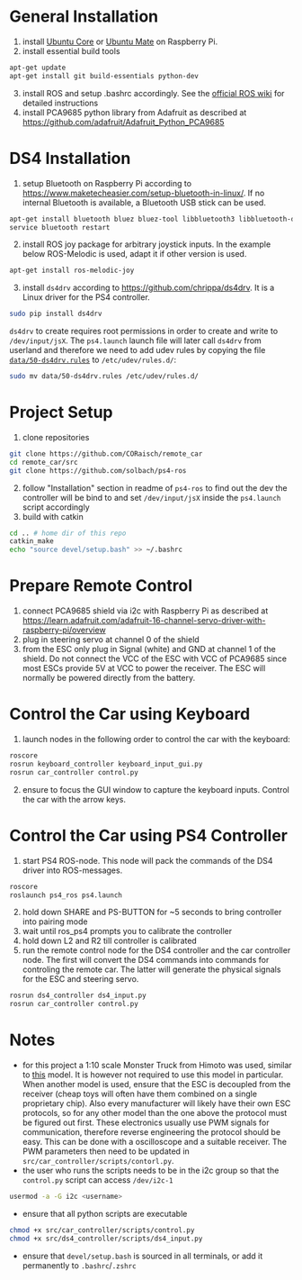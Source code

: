 # General Installation
1. install [Ubuntu Core](https://ubuntu.com/download/raspberry-pi-core) or [Ubuntu Mate](https://ubuntu-mate.org/download/arm64/) on Raspberry Pi.
2. install essential build tools
```bash
apt-get update
apt-get install git build-essentials python-dev
```
3. install ROS and setup .bashrc accordingly. See the [official ROS wiki](http://wiki.ros.org/Documentation) for detailed instructions
4. install PCA9685 python library from Adafruit as described at <https://github.com/adafruit/Adafruit_Python_PCA9685>
# DS4 Installation
1. setup Bluetooth on Raspberry Pi according to <https://www.maketecheasier.com/setup-bluetooth-in-linux/>. If no internal Bluetooth is available, a Bluetooth USB stick can be used.
```bash
apt-get install bluetooth bluez bluez-tool libbluetooth3 libbluetooth-dev 
service bluetooth restart
```
2. install ROS joy package for arbitrary joystick inputs. In the example below ROS-Melodic is used, adapt it if other version is used.
```bash
apt-get install ros-melodic-joy
```
3. install `ds4drv` according to <https://github.com/chrippa/ds4drv>. It is a Linux driver for the PS4 controller.
```bash
sudo pip install ds4drv
```
`ds4drv` to create requires root permissions in order to create and write to `/dev/input/jsX`. The `ps4.launch` launch file will later call `ds4drv` from userland and therefore we need to add udev rules by copying the file [`data/50-ds4drv.rules`](data/50-ds4drv.rules) to `/etc/udev/rules.d/`:
```bash
sudo mv data/50-ds4drv.rules /etc/udev/rules.d/
```

# Project Setup
1. clone repositories
```bash
git clone https://github.com/CORaisch/remote_car
cd remote_car/src
git clone https://github.com/solbach/ps4-ros
```
2. follow "Installation" section in readme of `ps4-ros` to find out the dev the controller will be bind to and set `/dev/input/jsX` inside the `ps4.launch` script accordingly
3. build with catkin
```bash
cd .. # home dir of this repo
catkin_make
echo "source devel/setup.bash" >> ~/.bashrc
```

# Prepare Remote Control
1. connect PCA9685 shield via i2c with Raspberry Pi as described at <https://learn.adafruit.com/adafruit-16-channel-servo-driver-with-raspberry-pi/overview>
2. plug in steering servo at channel 0 of the shield
3. from the ESC only plug in Signal (white) and GND at channel 1 of the shield. Do not connect the VCC of the ESC with VCC of PCA9685 since most ESCs provide 5V at VCC to power the receiver. The ESC will normally be powered directly from the battery.

# Control the Car using Keyboard
1. launch nodes in the following order to control the car with the keyboard:
```bash
roscore
rosrun keyboard_controller keyboard_input_gui.py
rosrun car_controller control.py
```
2. ensure to focus the GUI window to capture the keyboard inputs. Control the car with the arrow keys.

# Control the Car using PS4 Controller
1. start PS4 ROS-node. This node will pack the commands of the DS4 driver into ROS-messages.
```bash
roscore
roslaunch ps4_ros ps4.launch
```
2. hold down SHARE and PS-BUTTON for ~5 seconds to bring controller into pairing mode
3. wait until ros_ps4 prompts you to calibrate the controller
4. hold down L2 and R2 till controller is calibrated
5. run the remote control node for the DS4 controller and the car controller node. The first will convert the DS4 commands into commands for controling the remote car. The latter will generate the physical signals for the ESC and steering servo.
```bash
rosrun ds4_controller ds4_input.py
rosrun car_controller control.py
```

# Notes
* for this project a 1:10 scale Monster Truck from Himoto was used, similar to [this](https://www.amazon.de/-/en/Himoto-10-Radio-American-Technology-Assembly/dp/B01C327ELA) model. It is however not required to use this model in particular. When another model is used, ensure that the ESC is decoupled from the receiver (cheap toys will often have them combined on a single proprietary chip). Also every manufacturer will likely have their own ESC protocols, so for any other model than the one above the protocol must be figured out first. These electronics usually use PWM signals for communication, therefore reverse engineering the protocol should be easy. This can be done with a oscilloscope and a suitable receiver. The PWM parameters then need to be updated in `src/car_controller/scripts/contorl.py`.
* the user who runs the scripts needs to be in the i2c group so that the `control.py` script can access `/dev/i2c-1`
```bash
usermod -a -G i2c <username>
```
* ensure that all python scripts are executable
```bash
chmod +x src/car_controller/scripts/control.py
chmod +x src/ds4_controller/scripts/ds4_input.py
```
* ensure that `devel/setup.bash` is sourced in all terminals, or add it permanently to `.bashrc`/`.zshrc`

